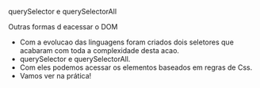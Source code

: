 
querySelector e querySelectorAll

Outras formas d eacessar o DOM

- Com a evolucao das linguagens foram criados dois seletores que acabaram com toda a complexidade desta acao.
- querySelector e querySelectorAll.
- Com eles podemos acessar os elementos baseados em regras de Css.
- Vamos ver na prática!



